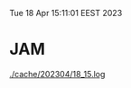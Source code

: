 Tue 18 Apr 15:11:01 EEST 2023
# JAM
<a href='./cache/202304/18_15.log'>./cache/202304/18_15.log</a>
